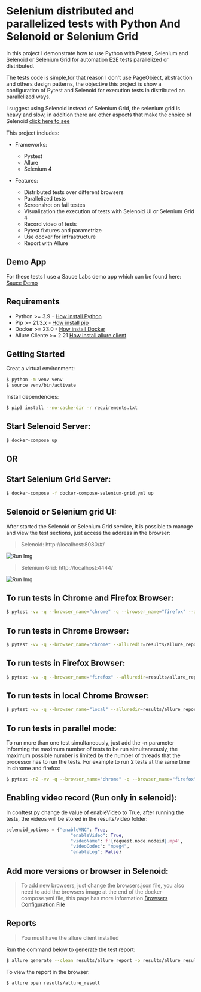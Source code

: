 # Selenium distributed and parallelized tests with Python And Selenoid or Selenium Grid

In this project I demonstrate how to use Python with Pytest, Selenium and Selenoid or Selenium Grid for automation E2E tests parallelized or distributed.

The tests code is simple,for that reason I don't use PageObject, abstraction and others design patterns, the objective this project is show a configuration of Pytest and Selenoid for execution tests in distributed an parallelized ways.

I suggest using Selenoid instead of Selenium Grid, the selenium grid is heavy and slow, in addition there are other aspects that make the choice of Selenoid [click here to see](https://blog.aerokube.com/selenium-grid-4-do-you-really-need-it-ab03366625b0)

This project includes:

- Frameworks:
    - Pystest
    - Allure
    - Selenium 4


- Features:
    - Distributed tests over different browsers
    - Parallelized tests
    - Screenshot on fail testes
    - Visualization the execution of tests with Selenoid UI or Selenium Grid 4
    - Record video of tests
    - Pytest fixtures and parametrize
    - Use docker for infrastructure
    - Report with Allure
    
## Demo App
For these tests I use a Sauce Labs demo app which can be found here: [Sauce Demo](https://www.saucedemo.com/)

## Requirements
- Python >= 3.9 - [How install Python](https://www.python.org/downloads/)
- Pip >= 21.3.x - [How install pip](https://pip.pypa.io/en/stable/installing/)
- Docker >= 23.0 - [How install Docker](https://docs.docker.com/get-docker/)
- Allure Cliente >= 2.21 [How install allure client](https://docs.qameta.io/allure/#_commandline)

## Getting Started
Creat a virtual environment:

```bash
$ python -m venv venv
$ source venv/bin/activate
```

Install dependencies:

```bash
$ pip3 install --no-cache-dir -r requirements.txt
```

## Start Selenoid Server:
```bash
$ docker-compose up
```
## OR

## Start Selenium Grid Server:
```bash
$ docker-compose -f docker-compose-selenium-grid.yml up
````

## Selenoid or Selenium grid UI:

After started the Selenoid or Selenium Grid service, it is possible to manage and view the test sections, just access the address in the browser:
> Selenoid: http://localhost:8080/#/

![Run Img](img/selenoidrun.gif)

> Selenium Grid: http://localhost:4444/

![Run Img](img/seleniumgridrun.gif)

## To run tests in Chrome and Firefox Browser:
```bash
$ pytest -vv -q --browser_name="chrome" -q --browser_name="firefox" --alluredir=results/allure_report
```

## To run tests in Chrome Browser:
```bash
$ pytest -vv -q --browser_name="chrome" --alluredir=results/allure_report
```

## To run tests in Firefox Browser:
```bash
$ pytest -vv -q --browser_name="firefox" --alluredir=results/allure_report
```

## To run tests in local Chrome Browser:
```bash
$ pytest -vv -q --browser_name="local" --alluredir=results/allure_report
```

## To run tests in parallel mode:
To run more than one test simultaneously, just add the **-n** parameter informing the maximum number of tests to be run simultaneously, the maximum possible number is limited by the number of threads that the processor has to run the tests.
For example to run 2 tests at the same time in chrome and firefox:
```bash
$ pytest -n2 -vv -q --browser_name="chrome" -q --browser_name="firefox" --alluredir=results/allure_report
```

## Enabling video record (Run only in selenoid):
In conftest.py change de value of enableVideo to True, after running the tests, the videos will be stored in the results/video folder:
```python
selenoid_options = {"enableVNC": True,
                        "enableVideo": True,
                        "videoName": f'{request.node.nodeid}.mp4',
                        "videoCodec": "mpeg4",
                        "enableLog": False}
```
## Add more versions or browser in Selenoid:
> To add new browsers, just change the browsers.json file, you also need to add the browsers image at the end of the docker-compose.yml file, this page has more information [Browsers Configuration File](https://github.com/aerokube/selenoid/blob/master/docs/browsers-configuration-file.adoc)

## Reports
> You must have the allure client installed

Run the command below to generate the test report:

```bash
$ allure generate --clean results/allure_report -o results/allure_result 
```

To view the report in the browser:

```bash
$ allure open results/allure_result
```

